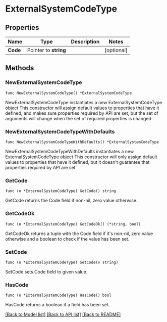 # ExternalSystemCodeType

## Properties

Name | Type | Description | Notes
------------ | ------------- | ------------- | -------------
**Code** | Pointer to **string** |  | [optional] 

## Methods

### NewExternalSystemCodeType

`func NewExternalSystemCodeType() *ExternalSystemCodeType`

NewExternalSystemCodeType instantiates a new ExternalSystemCodeType object
This constructor will assign default values to properties that have it defined,
and makes sure properties required by API are set, but the set of arguments
will change when the set of required properties is changed

### NewExternalSystemCodeTypeWithDefaults

`func NewExternalSystemCodeTypeWithDefaults() *ExternalSystemCodeType`

NewExternalSystemCodeTypeWithDefaults instantiates a new ExternalSystemCodeType object
This constructor will only assign default values to properties that have it defined,
but it doesn't guarantee that properties required by API are set

### GetCode

`func (o *ExternalSystemCodeType) GetCode() string`

GetCode returns the Code field if non-nil, zero value otherwise.

### GetCodeOk

`func (o *ExternalSystemCodeType) GetCodeOk() (*string, bool)`

GetCodeOk returns a tuple with the Code field if it's non-nil, zero value otherwise
and a boolean to check if the value has been set.

### SetCode

`func (o *ExternalSystemCodeType) SetCode(v string)`

SetCode sets Code field to given value.

### HasCode

`func (o *ExternalSystemCodeType) HasCode() bool`

HasCode returns a boolean if a field has been set.


[[Back to Model list]](../README.md#documentation-for-models) [[Back to API list]](../README.md#documentation-for-api-endpoints) [[Back to README]](../README.md)


